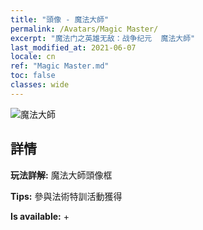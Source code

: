 ```yaml
---
title: "頭像 - 魔法大師"
permalink: /Avatars/Magic Master/
excerpt: "魔法门之英雄无敌：战争纪元  魔法大師"
last_modified_at: 2021-06-07
locale: cn
ref: "Magic Master.md"
toc: false
classes: wide
---
```

 ![魔法大師](/images/a/avatarFrame_37.png)

## 詳情

 **玩法詳解:** 魔法大師頭像框 

 **Tips:** 參與法術特訓活動獲得 

 **Is available:**  + 

